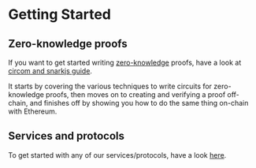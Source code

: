 # Getting Started

## Zero-knowledge proofs
If you want to get started writing [zero-knowledge](../key-concepts#zero-knowledge-proofs) proofs, have a look at [circom and snarkjs guide](../../circom-snarkjs).

It starts by covering the various techniques to write circuits for zero-knowledge proofs, then moves on to creating and verifying a proof off-chain, and finishes off by showing you how to do the same thing on-chain with Ethereum.

<!-- ## Centralized login
If you're looking to integrate our technology into your application's login, you can jump right into our [login guide](../../guides/centralized-login). -->


## Services and protocols
To get started with any of our services/protocols, have a look [here](../../services/libraries).
